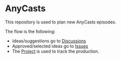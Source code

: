 # AnyCasts

This repository is used to plan new AnyCasts episodes.

The flow is the following:
- Ideas/suggestions go to [Discussions](https://github.com/anycable/anycasts/discussions)
- Approved/selected ideas go to [Issues](https://github.com/anycable/anycasts/issues)
- The [Project](https://github.com/orgs/anycable/projects/5) is used to track the production.
